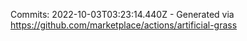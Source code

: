 Commits: 2022-10-03T03:23:14.440Z - Generated via https://github.com/marketplace/actions/artificial-grass
<br>
